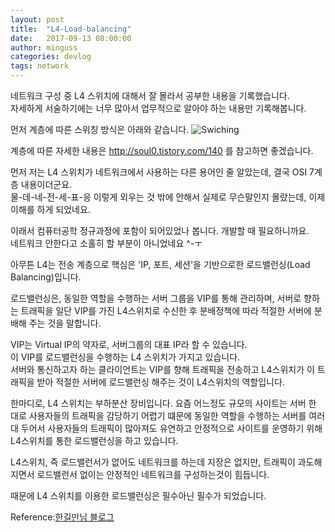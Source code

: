 ```yaml
---
layout: post
title:  "L4-Load-balancing"
date:   2017-09-13 08:00:00
author: minguss
categories: devlog
tags: network
---
```



네트워크 구성 중 L4 스위치에 대해서 잘 몰라서 공부한 내용을 기록했습니다.  
자세하게 서술하기에는 너무 많아서 업무적으로 알아야 하는 내용만 기록해봅니다.  

먼저 계층에 따른 스위칭 방식은 아래와 같습니다.
![Swiching](http://cfile9.uf.tistory.com/image/265BE9375880328116DF0A)

계층에 따른 자세한 내용은 http://soul0.tistory.com/140 를 참고하면 좋겠습니다.

먼저 저는 L4 스위치가 네트워크에서 사용하는 다른 용어인 줄 알았는데, 결국 OSI 7계층 내용이더군요.  
물-데-네-전-세-표-응 이렇게 외우는 것 밖에 안해서 실제로 무슨말인지 몰랐는데, 이제 이해를 하게 되었네요.  

이래서 컴퓨터공학 정규과정에 포함이 되어있었나 봅니다. 개발할 때 필요하니까요.  
네트워크 안한다고 소홀히 할 부분이 아니었네요 ^-ㅜ

아무튼 L4는 전송 계층으로 핵심은 'IP, 포트, 세션'을 기반으로한 로드밸런싱(Load Balancing)입니다.  

로드밸런싱은, 동일한 역할을 수행하는 서버 그룹을 VIP를 통해 관리하며, 서버로 향하는 트래픽을 일단 VIP를 가진 L4스위치로 수신한 후 분배정책에 따라 적절한 서버에 분배해 주는 것을 말합니다.  

VIP는 Virtual IP의 약자로, 서버그룹의 대표 IP라 할 수 있습니다.  
이 VIP를 로드밸런싱을 수행하는 L4 스위치가 가지고 있습니다.  
서버와 통신하고자 하는 클라이언트는 VIP를 향해 트래픽을 전송하고 L4스위치가 이 트래픽을 받아 적절한 서버에 로드밸런싱 해주는 것이 L4스위치의 역할입니다.  

한마디로, L4 스위치는 부하분산 장비입니다. 요즘 어느정도 규모의 사이트는 서버 한 대로 사용자들의 트래픽을 감당하기 어렵기 떄문에 동일한 역할을 수행하는 서버를 여러 대 두어서 사용자들의 트래픽이 많아져도 유연하고 안정적으로 사이트를 운영하기 위해 L4스위치를 통한 로드밸런싱을 하고 있습니다.  

L4스위치, 즉 로드밸런서가 없어도 네트워크를 하는데 지장은 없지만, 트래픽이 과도해지면서 로드밸런서 없이는 안정적인 네트워크를 구성하는것이 힘듭니다.  

때문에 L4 스위치를 이용한 로드밸런싱은 필수아닌 필수가 되었습니다.


Reference:[한길만님 블로그](http://blog.naver.com/dfoal/70055888148)